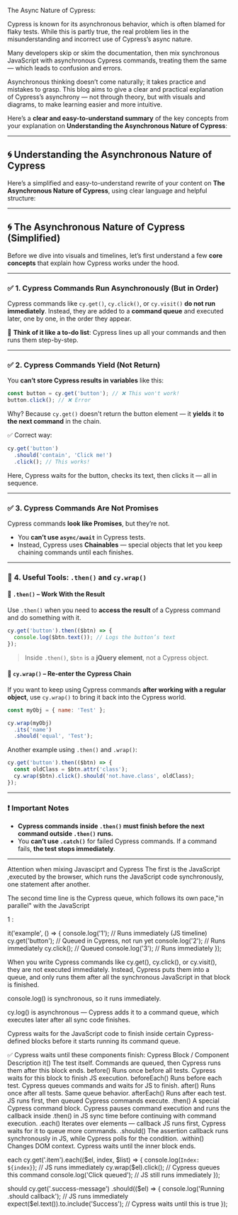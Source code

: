 The Async Nature of Cypress:

Cypress is known for its asynchronous behavior, which is often blamed for flaky tests. While this is partly true, the real problem lies in the misunderstanding and incorrect use of Cypress’s async nature.

Many developers skip or skim the documentation, then mix synchronous JavaScript with asynchronous Cypress commands, treating them the same — which leads to confusion and errors.

Asynchronous thinking doesn’t come naturally; it takes practice and mistakes to grasp.
This blog aims to give a clear and practical explanation of Cypress’s asynchrony — not through theory, but with visuals and diagrams, to make learning easier and more intuitive.


Here’s a **clear and easy-to-understand summary** of the key concepts from your explanation on **Understanding the Asynchronous Nature of Cypress**:

---

## 🌀 **Understanding the Asynchronous Nature of Cypress**

Here’s a simplified and easy-to-understand rewrite of your content on **The Asynchronous Nature of Cypress**, using clear language and helpful structure:

---

## 🌀 **The Asynchronous Nature of Cypress (Simplified)**

Before we dive into visuals and timelines, let’s first understand a few **core concepts** that explain how Cypress works under the hood.

---

### ✅ **1. Cypress Commands Run Asynchronously (But in Order)**

Cypress commands like `cy.get()`, `cy.click()`, or `cy.visit()` **do not run immediately**.
Instead, they are added to a **command queue** and executed later, one by one, in the order they appear.

🧠 **Think of it like a to-do list**:
Cypress lines up all your commands and then runs them step-by-step.

---

### ✅ **2. Cypress Commands Yield (Not Return)**

You **can’t store Cypress results in variables** like this:

```js
const button = cy.get('button'); // ❌ This won't work!
button.click(); // ❌ Error
```

Why? Because `cy.get()` doesn't return the button element — it **yields** it **to the next command** in the chain.

✅ Correct way:

```js
cy.get('button')
  .should('contain', 'Click me!')
  .click(); // This works!
```

Here, Cypress waits for the button, checks its text, then clicks it — all in sequence.

---

### ✅ **3. Cypress Commands Are Not Promises**

Cypress commands **look like Promises**, but they’re not.

* You **can’t use `async/await`** in Cypress tests.
* Instead, Cypress uses **Chainables** — special objects that let you keep chaining commands until each finishes.

---

### 🔁 **4. Useful Tools: `.then()` and `cy.wrap()`**

#### 🔹 `.then()` – Work With the Result

Use `.then()` when you need to **access the result** of a Cypress command and do something with it.

```js
cy.get('button').then(($btn) => {
  console.log($btn.text()); // Logs the button’s text
});
```

> Inside `.then()`, `$btn` is a **jQuery element**, not a Cypress object.

#### 🔹 `cy.wrap()` – Re-enter the Cypress Chain

If you want to keep using Cypress commands **after working with a regular object**, use `cy.wrap()` to bring it back into the Cypress world.

```js
const myObj = { name: 'Test' };

cy.wrap(myObj)
  .its('name')
  .should('equal', 'Test');
```

Another example using `.then()` and `.wrap()`:

```js
cy.get('button').then(($btn) => {
  const oldClass = $btn.attr('class');
  cy.wrap($btn).click().should('not.have.class', oldClass);
});
```

---

### ❗ Important Notes

* **Cypress commands inside `.then()` must finish before the next command outside `.then()` runs.**
* You **can’t use `.catch()`** for failed Cypress commands. If a command fails, **the test stops immediately**.

---


Attention when mixing Javasciprt and Cypress 
The first is the JavaScript ,executed by the browser, which runs the JavaScript code synchronously, one statement after another.

The second time line is the Cypress queue, which follows its own pace,"in parallel" with the JavaScript

1 :

it('example', () => {
  console.log('1');               // Runs immediately (JS timeline)
  cy.get('button');              // Queued in Cypress, not run yet
  console.log('2');               // Runs immediately
  cy.click();                    // Queued
  console.log('3');               // Runs immediately
});

When you write Cypress commands like cy.get(), cy.click(), or cy.visit(), they are not executed immediately.
Instead, Cypress puts them into a queue, and only runs them after all the synchronous JavaScript in that block is finished.


console.log() is synchronous, so it runs immediately.

cy.log() is asynchronous — Cypress adds it to a command queue, which executes later after all sync code finishes.



Cypress waits for the JavaScript code to finish inside certain Cypress-defined blocks before it starts running its command queue.

✅ Cypress waits until these components finish:
Cypress Block / Component	Description
it()	The test itself. Commands are queued, then Cypress runs them after this block ends.
before()	Runs once before all tests. Cypress waits for this block to finish JS execution.
beforeEach()	Runs before each test. Cypress queues commands and waits for JS to finish.
after()	Runs once after all tests. Same queue behavior.
afterEach()	Runs after each test. JS runs first, then queued Cypress commands execute.
.then()	A special Cypress command block. Cypress pauses command execution and runs the callback inside .then() in JS sync time before continuing with command execution.
.each()	Iterates over elements — callback JS runs first, Cypress waits for it to queue more commands.
.should()	The assertion callback runs synchronously in JS, while Cypress polls for the condition.
.within()	Changes DOM context. Cypress waits until the inner block ends.


each 
cy.get('.item').each(($el, index, $list) => {
  console.log(`Index: ${index}`);  // JS runs immediately
  cy.wrap($el).click();            // Cypress queues this command
  console.log('Click queued');     // JS still runs immediately
});


should
cy.get('.success-message')
  .should(($el) => {
    console.log('Running .should callback');  // JS runs immediately
    expect($el.text()).to.include('Success'); // Cypress waits until this is true
  });

